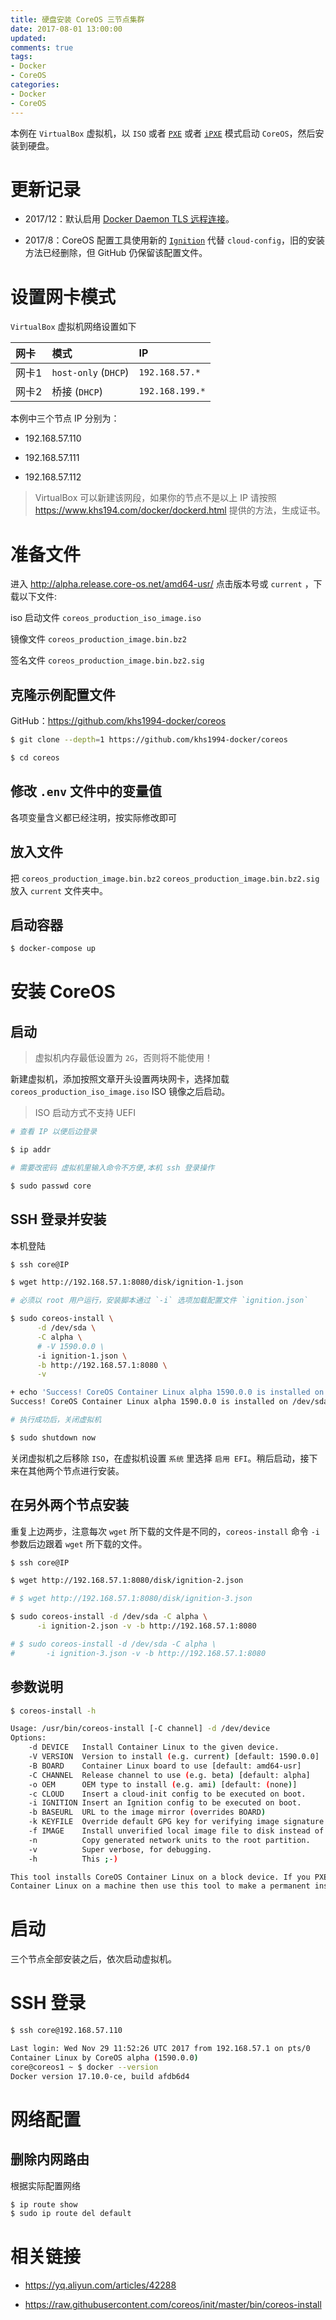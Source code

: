 ```yaml
---
title: 硬盘安装 CoreOS 三节点集群
date: 2017-08-01 13:00:00
updated:
comments: true
tags:
- Docker
- CoreOS
categories:
- Docker
- CoreOS
---
```



本例在 `VirtualBox` 虚拟机，以 `ISO` 或者 [`PXE`](boot-pxe-new.html) 或者 [`iPXE`](boot-ipxe.html) 模式启动 `CoreOS`，然后安装到硬盘。

<!--more-->

# 更新记录

* 2017/12：默认启用 [Docker Daemon TLS 远程连接](https://www.khs194.com/docker/dockerd.html)。

* 2017/8：CoreOS 配置工具使用新的 [`Ignition`](../ignition/README.html) 代替 `cloud-config`，旧的安装方法已经删除，但 GitHub 仍保留该配置文件。

# 设置网卡模式

`VirtualBox` 虚拟机网络设置如下

| 网卡    | 模式                  | IP              |
| :----- | :-------------        |:------         |
| 网卡1   | `host-only` (`DHCP`)  | `192.168.57.*` |
| 网卡2   | 桥接 (`DHCP`)          | `192.168.199.*` |

本例中三个节点 IP 分别为：

* 192.168.57.110

* 192.168.57.111

* 192.168.57.112

> VirtualBox 可以新建该网段，如果你的节点不是以上 IP 请按照 https://www.khs194.com/docker/dockerd.html 提供的方法，生成证书。

# 准备文件

进入 http://alpha.release.core-os.net/amd64-usr/ 点击版本号或 `current` ，下载以下文件:

iso 启动文件 `coreos_production_iso_image.iso`

镜像文件 `coreos_production_image.bin.bz2`

签名文件 `coreos_production_image.bin.bz2.sig`

## 克隆示例配置文件

GitHub：https://github.com/khs1994-docker/coreos

```bash
$ git clone --depth=1 https://github.com/khs1994-docker/coreos

$ cd coreos
```

## 修改 `.env` 文件中的变量值

各项变量含义都已经注明，按实际修改即可

## 放入文件

把 `coreos_production_image.bin.bz2` `coreos_production_image.bin.bz2.sig` 放入 `current` 文件夹中。

## 启动容器

```bash
$ docker-compose up
```

# 安装 CoreOS

## 启动

> 虚拟机内存最低设置为 `2G`，否则将不能使用！

新建虚拟机，添加按照文章开头设置两块网卡，选择加载 `coreos_production_iso_image.iso` ISO 镜像之后启动。

> ISO 启动方式不支持 UEFI

```bash
# 查看 IP 以便后边登录

$ ip addr

# 需要改密码 虚拟机里输入命令不方便,本机 ssh 登录操作

$ sudo passwd core
```

## SSH 登录并安装

本机登陆

```bash
$ ssh core@IP

$ wget http://192.168.57.1:8080/disk/ignition-1.json

# 必须以 root 用户运行，安装脚本通过 `-i` 选项加载配置文件 `ignition.json`

$ sudo coreos-install \
      -d /dev/sda \
      -C alpha \
      # -V 1590.0.0 \
      -i ignition-1.json \
      -b http://192.168.57.1:8080 \
      -v

+ echo 'Success! CoreOS Container Linux alpha 1590.0.0 is installed on /dev/sda'
Success! CoreOS Container Linux alpha 1590.0.0 is installed on /dev/sda

# 执行成功后，关闭虚拟机

$ sudo shutdown now  
```

关闭虚拟机之后移除 `ISO`，在虚拟机设置 `系统` 里选择 `启用 EFI`。稍后启动，接下来在其他两个节点进行安装。

## 在另外两个节点安装

重复上边两步，注意每次 `wget` 所下载的文件是不同的，`coreos-install` 命令 `-i` 参数后边跟着 `wget` 所下载的文件。

```bash
$ ssh core@IP

$ wget http://192.168.57.1:8080/disk/ignition-2.json

# $ wget http://192.168.57.1:8080/disk/ignition-3.json

$ sudo coreos-install -d /dev/sda -C alpha \
      -i ignition-2.json -v -b http://192.168.57.1:8080

# $ sudo coreos-install -d /dev/sda -C alpha \
#       -i ignition-3.json -v -b http://192.168.57.1:8080  
```

## 参数说明

```bash
$ coreos-install -h

Usage: /usr/bin/coreos-install [-C channel] -d /dev/device
Options:
    -d DEVICE   Install Container Linux to the given device.
    -V VERSION  Version to install (e.g. current) [default: 1590.0.0]
    -B BOARD    Container Linux board to use [default: amd64-usr]
    -C CHANNEL  Release channel to use (e.g. beta) [default: alpha]
    -o OEM      OEM type to install (e.g. ami) [default: (none)]
    -c CLOUD    Insert a cloud-init config to be executed on boot.
    -i IGNITION Insert an Ignition config to be executed on boot.
    -b BASEURL  URL to the image mirror (overrides BOARD)
    -k KEYFILE  Override default GPG key for verifying image signature
    -f IMAGE    Install unverified local image file to disk instead of fetching
    -n          Copy generated network units to the root partition.
    -v          Super verbose, for debugging.
    -h          This ;-)

This tool installs CoreOS Container Linux on a block device. If you PXE booted
Container Linux on a machine then use this tool to make a permanent install.  
```

# 启动

三个节点全部安装之后，依次启动虚拟机。

# SSH 登录

```bash
$ ssh core@192.168.57.110

Last login: Wed Nov 29 11:52:26 UTC 2017 from 192.168.57.1 on pts/0
Container Linux by CoreOS alpha (1590.0.0)
core@coreos1 ~ $ docker --version
Docker version 17.10.0-ce, build afdb6d4
```

# 网络配置

## 删除内网路由

根据实际配置网络

```bash
$ ip route show
$ sudo ip route del default
```

# 相关链接

* https://yq.aliyun.com/articles/42288

* https://raw.githubusercontent.com/coreos/init/master/bin/coreos-install
